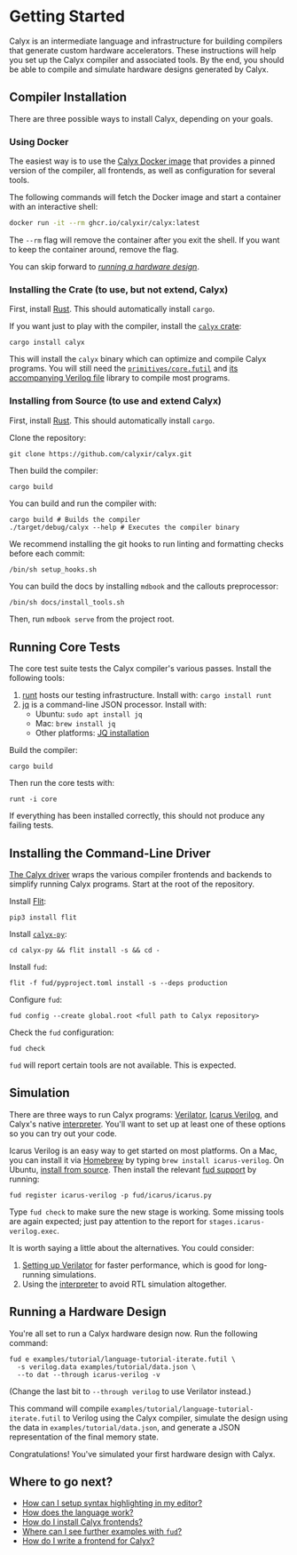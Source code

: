 # Getting Started

Calyx is an intermediate language and infrastructure for building compilers
that generate custom hardware accelerators.
These instructions will help you set up the Calyx compiler and associated
tools.
By the end, you should be able to compile and simulate hardware designs
generated by Calyx.

## Compiler Installation

There are three possible ways to install Calyx, depending on your goals.

### Using Docker

The easiest way is to use the [Calyx Docker image][calyx-docker] that provides a pinned version of the compiler, all frontends, as well as configuration for several tools.

The following commands will fetch the Docker image and start a container with an interactive shell:

```sh
docker run -it --rm ghcr.io/calyxir/calyx:latest
```

The `--rm` flag will remove the container after you exit the shell. If you want to keep the container around, remove the flag.

You can skip forward to [*running a hardware design*][hw-design].

### Installing the Crate (to use, but not extend, Calyx)

First, install [Rust][rust].
This should automatically install `cargo`.

If you want just to play with the compiler, install the [`calyx` crate][calyx-crate]:

```
cargo install calyx
```

This will install the `calyx` binary which can optimize and compile Calyx programs. You will still need the [`primitives/core.futil`][core-lib] and [its accompanying Verilog file](https://github.com/calyxir/calyx/blob/master/primitives/core.sv) library to compile most programs.

### Installing from Source (to use and extend Calyx)

First, install [Rust][rust].
This should automatically install `cargo`.

Clone the repository:

```
git clone https://github.com/calyxir/calyx.git
```

Then build the compiler:

```
cargo build
```

You can build and run the compiler with:

```
cargo build # Builds the compiler
./target/debug/calyx --help # Executes the compiler binary
```

We recommend installing the git hooks to run linting and formatting checks before each commit:

```shell
/bin/sh setup_hooks.sh
```

You can build the docs by installing `mdbook` and the callouts preprocessor:

```sh
/bin/sh docs/install_tools.sh
```

Then, run `mdbook serve` from the project root.

## Running Core Tests

The core test suite tests the Calyx compiler's various passes.
Install the following tools:

  1. [runt][] hosts our testing infrastructure. Install with:
  `cargo install runt`
  2. [jq][] is a command-line JSON processor. Install with:
     * Ubuntu: `sudo apt install jq`
     * Mac: `brew install jq`
     * Other platforms: [JQ installation][jq-install]

Build the compiler:

```
cargo build
```

Then run the core tests with:

```
runt -i core
```

If everything has been installed correctly, this should not produce any failing
tests.

## Installing the Command-Line Driver

[The Calyx driver](./running-calyx/fud) wraps the various compiler frontends and
backends to simplify running Calyx programs.
Start at the root of the repository.

Install [Flit][]:

```
pip3 install flit
```

Install [`calyx-py`](builder/calyx-py.md):

```
cd calyx-py && flit install -s && cd -
```

Install `fud`:

```
flit -f fud/pyproject.toml install -s --deps production
```

Configure `fud`:

```
fud config --create global.root <full path to Calyx repository>
```

Check the `fud` configuration:

```
fud check
```

`fud` will report certain tools are not available. This is expected.

## Simulation

There are three ways to run Calyx programs:
[Verilator][], [Icarus Verilog][], and Calyx's native [interpreter][].
You'll want to set up at least one of these options so you can try out your code.

Icarus Verilog is an easy way to get started on most platforms.
On a Mac, you can install it via [Homebrew][] by typing `brew install icarus-verilog`.
On Ubuntu, [install from source][icarus-install-source].
Then install the relevant [fud support][fud-icarus] by running:

    fud register icarus-verilog -p fud/icarus/icarus.py

Type `fud check` to make sure the new stage is working.
Some missing tools are again expected; just pay attention to the report for `stages.icarus-verilog.exec`.

It is worth saying a little about the alternatives.
You could consider:

1. [Setting up Verilator][fud-verilator] for faster performance, which is good for long-running simulations.
2. Using the [interpreter][] to avoid RTL simulation altogether.

## Running a Hardware Design

You're all set to run a Calyx hardware design now. Run the following command:

```
fud e examples/tutorial/language-tutorial-iterate.futil \
  -s verilog.data examples/tutorial/data.json \
  --to dat --through icarus-verilog -v
```

(Change the last bit to `--through verilog` to use Verilator instead.)

This command will compile `examples/tutorial/language-tutorial-iterate.futil` to Verilog
using the Calyx compiler, simulate the design using the data in `examples/tutorial/data.json`, and generate a JSON representation of the
final memory state.

Congratulations! You've simulated your first hardware design with Calyx.

## Where to go next?

* [How can I setup syntax highlighting in my editor?](./tools/editor-highlighting.md)
* [How does the language work?](./tutorial/language-tut.md)
* [How do I install Calyx frontends?](./running-calyx/fud/index.html#dahlia-fronted)
* [Where can I see further examples with `fud`?](./running-calyx/fud/examples.md)
* [How do I write a frontend for Calyx?](./tutorial/frontend-tut.md)

[rust]: https://doc.rust-lang.org/cargo/getting-started/installation.html
[runt]: https://github.com/rachitnigam/runt
[verilator]: https://www.veripool.org/wiki/verilator
[icarus verilog]: http://iverilog.icarus.com
[jq]: https://stedolan.github.io/jq/
[jq-install]: https://stedolan.github.io/jq/
[flit]: https://flit.readthedocs.io/en/latest/
[interpreter]: ./running-calyx/interpreter.md
[homebrew]: https://brew.sh
[fud-icarus]: ./running-calyx/fud/index.md#icarus-verilog
[fud-verilator]: ./running-calyx/fud/index.md#verilator
[icarus-install-source]: https://iverilog.fandom.com/wiki/Installation_Guide#Installation_From_Source
[calyx-crate]: https://crates.io/crates/calyx
[core-lib]: https://github.com/calyxir/calyx/blob/master/primitives/core.futil
[calyx-docker]: https://github.com/calyxir/calyx/pkgs/container/calyx
[hw-design]: ./intro.md#running-a-hardware-design
